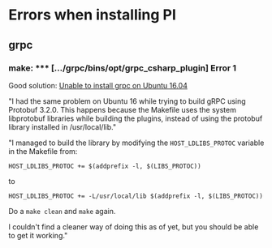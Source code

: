 # Errors when installing PI

## grpc

### make: *** [.../grpc/bins/opt/grpc_csharp_plugin] Error 1

Good solution: [Unable to install grpc on Ubuntu 16.04](https://github.com/grpc/grpc/issues/9549)

"I had the same problem on Ubuntu 16 while trying to build gRPC using Protobuf 3.2.0. This happens because the Makefile uses the system libprotobuf libraries while building the plugins, instead of using the protobuf library installed in /usr/local/lib."

"I managed to build the library by modifying the `HOST_LDLIBS_PROTOC` variable in the Makefile from:

```
HOST_LDLIBS_PROTOC += $(addprefix -l, $(LIBS_PROTOC))
```

to

```
HOST_LDLIBS_PROTOC += -L/usr/local/lib $(addprefix -l, $(LIBS_PROTOC))
```

Do a `make clean` and `make` again.

I couldn't find a cleaner way of doing this as of yet, but you should be able to get it working."

